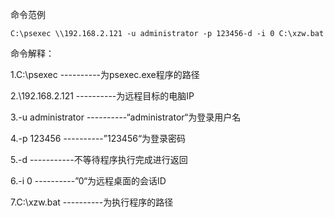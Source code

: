 命令范例
```
C:\psexec \\192.168.2.121 -u administrator -p 123456-d -i 0 C:\xzw.bat
```
命令解释：

1.C:\psexec            ----------为psexec.exe程序的路径

2.\\192.168.2.121  ----------为远程目标的电脑IP

3.-u administrator ----------“administrator“为登录用户名

4.-p 123456           ----------”123456“为登录密码

5.-d                          -----------不等待程序执行完成进行返回

6.-i 0                        ----------”0“为远程桌面的会话ID

7.C:\xzw.bat           ----------为执行程序的路径

